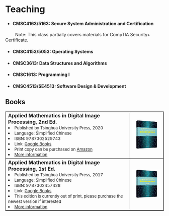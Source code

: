 # Teaching

- <h4 id="SSA">CMSC4163/5163: Secure System Administration and Certification</h4>

<p> &nbsp; &nbsp; &nbsp; &nbsp; Note: This class partially covers materials for CompTIA Security+ Certificate. </p>

- <h4 id="OS">CMSC4153/5053: Operating Systems</h4>

- <h4 id="DS">CMSC3613: Data Structures and Algorithms</h4>

- <h4 id="P1">CMSC1613: Programming I</h4>

- <h4 id="SDD">CMSC4513/SE4513: Software Design & Development</h4>

##  <b> Books </b>

<table border="">
<tr>
    <td width="700">
    <font size=3> <b> Applied Mathematics in Digital Image Processing, 2nd Ed. </b> </font> <br>
    <li> <font size=2> Published by Tsinghua University Press, 2020</font> </li>
    <li> <font size=2> Language: Simplified Chinese</font> </li>
    <li> <font size=2> ISBN: 9787302529743 </font> </li>
    <li> <font size=2> Link: <a href="https://www.google.com/books/edition/%E5%9B%BE%E5%83%8F%E5%A4%84%E7%90%86%E4%B8%AD%E7%9A%84%E6%95%B0%E5%AD%A6%E4%BF%AE%E7%82%BC_%E7%AC%AC2%E7%89%88/UUNgEAAAQBAJ?hl=en&gbpv=0"> Google Books </a> </font> </li>
    <li> <font size=2> Print copy can be purchased on <a href="https://www.amazon.com/dp/7302529744/ref=olp-opf-redir?aod=1&condition=new&tag=bookfinder-test-b2-20"> Amazon</a> </font> </li>
    <li> <font size=2> <a href="http://www.tup.tsinghua.edu.cn/booksCenter/book_08302801.html">More information</a> </font> </li>
    </td>
    <td width="200"> <img src="./pics/book743.jpg"> </td>
</tr>

<tr>
    <td width="700">
    <font size=3> <b> Applied Mathematics in Digital Image Processing, 1st Ed. </b> </font> <br>
    <li> <font size=2> Published by Tsinghua University Press, 2017 </font> </li>
    <li> <font size=2> Language: Simplified Chinese </font> </li>
    <li> <font size=2> ISBN: 9787302457428 </font> </li>
    <li> <font size=2> Link: <a href="https://www.google.com/books/edition/%E5%9B%BE%E5%83%8F%E5%A4%84%E7%90%86%E4%B8%AD%E7%9A%84%E6%95%B0%E5%AD%A6%E4%BF%AE%E7%82%BC/bTT_wQEACAAJ?hl=en"> Google Books </a> </font> </li>
    <li> <font size=2> This edition is currently out of print, please purchase the newest version if interested </font> </li>
    <li> <font size=2> <a href="http://www.tup.tsinghua.edu.cn/booksCenter/book_07100101.html">More information</a> </font> </li>
    </td>
    <td width="200"><img src="pics/book743.jpg"></td>
</tr>
</table>
